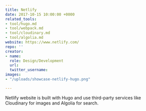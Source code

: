 ```yaml
---
title: Netlify
date: 2017-10-15 10:00:00 +0000
related_tools:
- tool/hugo.md
- tool/webpack.md
- tool/cloudinary.md
- tool/algolia.md
website: https://www.netlify.com/
repo: ''
creator:
- name:
  role: Design/Development
  url:
  twitter_username:
images:
- "/uploads/showcase-netlify-hugo.png"

---
```

Netlify website is built with Hugo and use third-party services like Cloudinary for images and Algolia for search.
